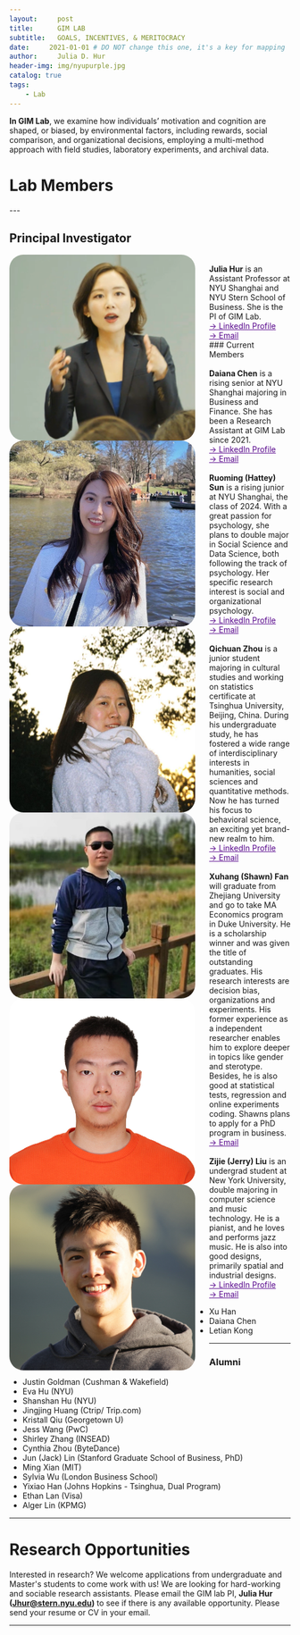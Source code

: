 ```yaml
---
layout:     post
title:      GIM LAB
subtitle:   GOALS, INCENTIVES, & MERITOCRACY
date:     2021-01-01 # DO NOT change this one, it's a key for mapping 
author:     Julia D. Hur
header-img: img/nyupurple.jpg
catalog: true
tags:
    - Lab
---
```

<t style="text-align:justify;"><b>In GIM Lab</b>, we examine how individuals’ motivation and cognition are shaped, or biased, by environmental factors, including rewards, social comparison, and organizational decisions, employing a multi-method approach with field studies, laboratory experiments, and archival data.</t>
<h1>Lab Members</h1>
---
<h2>Principal Investigator</h2>
<div class="row">
    <img src="/img/jhur.png" width="333px" height="333px" style="border-radius:25px;float:left;margin-right: 25px">
    <br>
    <t><b>Julia Hur</b> is an Assistant Professor at NYU Shanghai and NYU Stern School of Business. She is the PI of GIM Lab.</t>
    <br>
    <a style="color:#57068c" href="https://www.linkedin.com/in/juliadhur/" target="_blank"> &#8594; LinkedIn Profile </a>
    <br>
    <a style="color:#57068c" href="mailto: jhur@stern.nyu.edu"> &#8594; Email </a>
</div>
<!-- add this section for Lab manager. -->
<!-- <h2 align="left-top">Lab Manager</h2>
<div class="row">
    <img src="/img/test.png" width="333px" height="333px" style="border-radius:25px;float:left;;margin-right: 25px">
    <br>
    <t><b>Hattey Ruoming Sun</b> is an incoming PhD Student at Stanford Graduate Business School. He is the current lab manager of GIM Lab.</t>
    <br>
    <a style="color:#57068c" href="https://www.linkedin.com/in/jun-lin-5a9131181/" target="_blank"> &#8594; LinkedIn Profile </a>
    <br>
    <a style="color:#57068c" href="mailto: junjtlin@gmail.com"> &#8594; Email </a>
</div>
-->
<div class="row">
    </div>
### Current Members
<div class="row">
    <img src="/img/daiana.JPG" width="333px" height="333px" style="border-radius:25px;float:left;;margin-right: 25px">
    <br>
    <t><b>Daiana Chen</b> is a rising senior at NYU Shanghai majoring in Business and Finance. She has been a Research Assistant at GIM Lab since 2021.</t>
    <br>
    <a style="color:#57068c" href="https://www.linkedin.com/in/daiana-chen-3633131b9" target="_blank"> &#8594; LinkedIn Profile </a>
    <br>
    <a style="color:#57068c" href="mailto: daiana.chen@nyu.edu"> &#8594; Email </a>
</div>

<div class="row">
    <img src="/img/hattey.jpeg" width="333px" height="333px" style="border-radius:25px;float:left;;margin-right: 25px">
    <br>
    <t><b>Ruoming (Hattey) Sun</b> is a rising junior at NYU Shanghai, the class of 2024. With a great passion for psychology, she plans to double major in Social Science and Data Science, both following the track of psychology. Her specific research interest is social and organizational psychology.</t>
    <br>
    <a style="color:#57068c" href="https://www.linkedin.com/in/ruoming-sun-2239911ba" target="_blank"> &#8594; LinkedIn Profile </a>
    <br>
    <a style="color:#57068c" href="mailto: rs7113@nyu.edu"> &#8594; Email </a>
</div>

<div class="row">
    <img src="/img/qichuan.jpg" width="333px" height="333px" style="border-radius:25px;float:left;;margin-right: 25px">
    <br>
    <t><b>Qichuan Zhou</b> is a junior student majoring in cultural studies and working on statistics certificate at Tsinghua University, Beijing, China. During his undergraduate study, he has fostered a wide range of interdisciplinary interests in humanities, social sciences and quantitative methods. Now he has turned his focus to behavioral science, an exciting yet brand-new realm to him.</t>
    <br>
    <a style="color:#57068c" href="https://www.linkedin.com/in/%E7%90%AA%E5%B7%9D-%E5%91%A8-851910224" target="_blank"> &#8594; LinkedIn Profile </a>
    <br>
    <a style="color:#57068c" href="mailto: zqc19@mails.tsinghua.edu.cn"> &#8594; Email </a>
</div>

<div class="row">
    <img src="/img/xuhang.jpg" width="333px" height="333px" style="border-radius:25px;float:left;;margin-right: 25px">
    <br>
    <t><b>Xuhang (Shawn) Fan</b> will graduate from Zhejiang University and go to take MA Economics program in Duke University. He is a scholarship winner and was given the title of outstanding graduates. His research interests are decision bias, organizations and experiments. His former experience as a independent researcher enables him to explore deeper in topics like gender and sterotype. Besides, he is also good at statistical tests, regression and online experiments coding. Shawns plans to apply for a PhD program in business.
</t>
    <br>
    <a style="color:#57068c" href="mailto: fanxuhang2021@163.com"> &#8594; Email </a>
</div>

<div class="row">
    <img src="/img/jerry.jpg" width="333px" height="333px" style="border-radius:25px;float:left;;margin-right: 25px">
    <br>
    <t><b>Zijie (Jerry) Liu</b> is an undergrad student at New York University, double majoring in computer science and music technology. He is a pianist, and he loves and performs jazz music. He is also into good designs, primarily spatial and industrial designs.</t>
    <br>
    <a style="color:#57068c" href="https://www.linkedin.com/in/zijie-liu-4a58861a9/" target="_blank"> &#8594; LinkedIn Profile </a>
    <br>
    <a style="color:#57068c" href="mailto: zl2527@nyu.edu"> &#8594; Email </a>
</div>

* Xu Han
* Daiana Chen
* Letian Kong
---

### Alumni
* Justin Goldman (Cushman & Wakefield)
* Eva Hu (NYU)
* Shanshan Hu (NYU)
* Jingjing Huang (Ctrip/ Trip.com)
* Kristall Qiu (Georgetown U)
* Jess Wang (PwC)
* Shirley Zhang (INSEAD)
* Cynthia Zhou (ByteDance)
* Jun (Jack) Lin (Stanford Graduate School of Business, PhD)
* Ming Xian (MIT)
* Sylvia Wu (London Business School)
* Yixiao Han (Johns Hopkins - Tsinghua, Dual Program)
* Ethan Lan (Visa)
* Alger Lin (KPMG)

---
# Research Opportunities
<t align="justify">Interested in research? We welcome applications from undergraduate and Master's students to come work with us! We are looking for hard-working and sociable research assistants. Please email the GIM lab PI, <b>Julia Hur (Jhur@stern.nyu.edu)</b> to see if there is any available opportunity. Please send your resume or CV in your email.</t>

---
